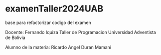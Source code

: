 # examenTaller2024UAB
base para refactorizar codigo del examen

Docente: Fernando Iquiza
Taller de Programacion
Universidad Adventista de Bolivia

Alumno de la materia: 
Ricardo Angel Duran Mamani

